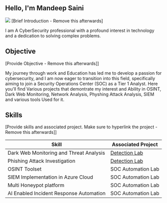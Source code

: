 ## Hello, I'm Mandeep Saini
<a href="https://www.linkedin.com/in/securewithmandeep/"><img src="https://img.shields.io/badge/-LinkedIn-0072b1?&style=for-the-badge&logo=linkedin&logoColor=white" /></a>
[Brief Introduction - Remove this afterwards]

I am A CyberSecurity professional with a profound interest in technology and a dedication to solving complex problems.

## Objective
[Provide Objective - Remove this afterwards]]

My journey through work and Education has led me to develop a passion for cybersecurity, and I am now eager to transition into this field, specifically aiming to join a Security Operations Center (SOC) as a Tier 1 Analyst. Here you'll find Various projects that demontrate my interest and Ability in OSINT, Dark Web Monitoring, Network Analysis, Physhing Attack Analysis, SIEM and various tools Used for it.   

## Skills
[Provide skills and associated project. Make sure to hyperlink the project - Remove this afterwards]]

| Skill                                         | Associated Project         |
|-----------------------------------------------|----------------------------|
| Dark Web Monitoring and Threat Analysis       | <a href="https://google.com">Detection Lab</a>|
| Phishing Attack Investigation | <a href="https://google.com">Detection Lab</a>|
| OSINT Toolset      | SOC Automation Lab|
| SIEM Implementation in Azure Cloud      | SOC Automation Lab|
| Multi Honeypot platform             | SOC Automation Lab|
| AI Enabled Incident Response Automation| SOC Automation Lab|
